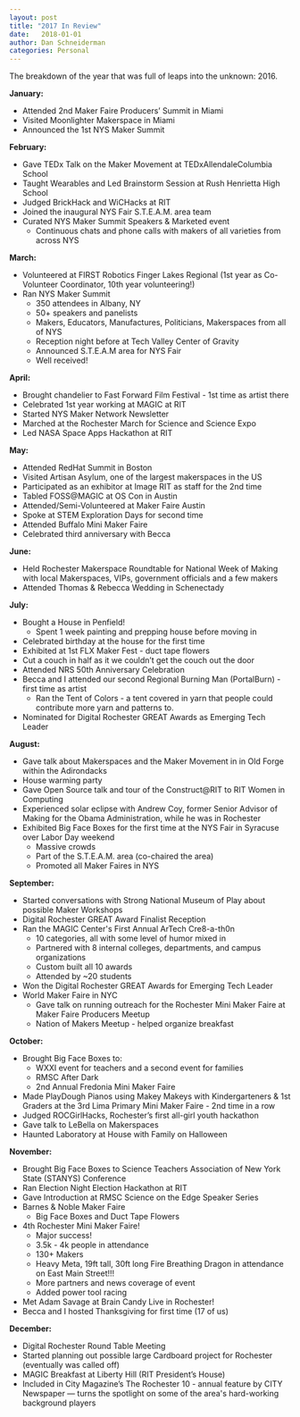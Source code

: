 ```yaml
---
layout: post
title: "2017 In Review"
date:   2018-01-01
author: Dan Schneiderman
categories: Personal
---
```


The breakdown of the year that was full of leaps into the unknown: 2016.

**January:**

* Attended 2nd Maker Faire Producers’ Summit in Miami
* Visited Moonlighter Makerspace in Miami
* Announced the 1st NYS Maker Summit



**February:**

* Gave TEDx Talk on the Maker Movement at TEDxAllendaleColumbia School
* Taught Wearables and Led Brainstorm Session at Rush Henrietta High School
* Judged BrickHack and WiCHacks at RIT
* Joined the inaugural NYS Fair S.T.E.A.M. area team
* Curated NYS Maker Summit Speakers & Marketed event
	* Continuous chats and phone calls with makers of all varieties from across NYS


**March:**

* Volunteered at FIRST Robotics Finger Lakes Regional (1st year as Co-Volunteer Coordinator, 10th year volunteering!)
* Ran NYS Maker Summit
	* 350 attendees in Albany, NY
	* 50+ speakers and panelists
	* Makers, Educators, Manufactures, Politicians, Makerspaces from all of NYS
	* Reception night before at Tech Valley Center of Gravity
	* Announced S.T.E.A.M area for NYS Fair
	* Well received!


**April:**

* Brought chandelier to Fast Forward Film Festival - 1st time as artist there
* Celebrated 1st year working at MAGIC at RIT
* Started NYS Maker Network Newsletter
* Marched at the Rochester March for Science and Science Expo
* Led NASA Space Apps Hackathon at RIT


**May:**

* Attended RedHat Summit in Boston
* Visited Artisan Asylum, one of the largest makerspaces in the US
* Participated as an exhibitor at Image RIT as staff for the 2nd time
* Tabled FOSS@MAGIC at OS Con in Austin
* Attended/Semi-Volunteered at Maker Faire Austin
* Spoke at STEM Exploration Days for second time
* Attended Buffalo Mini Maker Faire
* Celebrated third anniversary with Becca


**June:**

* Held Rochester Makerspace Roundtable for National Week of Making with local Makerspaces, VIPs, government officials and a few makers
* Attended Thomas & Rebecca Wedding in Schenectady


**July:**

* Bought a House in Penfield!
	* Spent 1 week painting and prepping house before moving in
* Celebrated birthday at the house for the first time
* Exhibited at 1st FLX Maker Fest - duct tape flowers
* Cut a couch in half as it we couldn’t get the couch out the door
* Attended NRS 50th Anniversary Celebration
* Becca and I attended our second Regional Burning Man (PortalBurn) - first time as artist
	* Ran the Tent of Colors - a tent covered in yarn that people could contribute more yarn and patterns to.
* Nominated for Digital Rochester GREAT Awards as Emerging Tech Leader


**August:**

* Gave talk about Makerspaces and the Maker Movement in in Old Forge within the Adirondacks
* House warming party
* Gave Open Source talk and tour of the Construct@RIT to RIT Women in Computing
* Experienced solar eclipse with Andrew Coy, former Senior Advisor of Making for the Obama Administration, while he was in Rochester 
* Exhibited Big Face Boxes for the first time at the NYS Fair in Syracuse over Labor Day weekend
	* Massive crowds
	* Part of the S.T.E.A.M. area (co-chaired the area)
	* Promoted all Maker Faires in NYS


**September:**

* Started conversations with Strong National Museum of Play about possible Maker Workshops
* Digital Rochester GREAT Award Finalist Reception
* Ran the MAGIC Center's First Annual ArTech Cre8-a-th0n
	* 10 categories, all with some level of humor mixed in
	* Partnered with 8 internal colleges, departments, and campus organizations
	* Custom built all 10 awards
	* Attended by ~20 students
* Won the Digital Rochester GREAT Awards for Emerging Tech Leader
* World Maker Faire in NYC
	* Gave talk on running outreach for the Rochester Mini Maker Faire at Maker Faire Producers Meetup
	* Nation of Makers Meetup - helped organize breakfast



**October:**

* Brought Big Face Boxes to:
	* WXXI event for teachers and a second event for families
	* RMSC After Dark
	* 2nd Annual Fredonia Mini Maker Faire
* Made PlayDough Pianos using Makey Makeys with Kindergarteners & 1st Graders at the 3rd Lima Primary Mini Maker Faire - 2nd time in a row
* Judged ROCGirlHacks, Rochester’s first all-girl youth hackathon
* Gave talk to LeBella on Makerspaces
* Haunted Laboratory at House with Family on Halloween



**November:**

* Brought Big Face Boxes to Science Teachers Association of New York State (STANYS) Conference
* Ran Election Night Election Hackathon at RIT
* Gave Introduction at RMSC Science on the Edge Speaker Series
* Barnes & Noble Maker Faire
	* Big Face Boxes and Duct Tape Flowers
* 4th Rochester Mini Maker Faire!
	* Major success!
	* 3.5k - 4k people in attendance
	* 130+ Makers
	* Heavy Meta, 19ft tall, 30ft long Fire Breathing Dragon in attendance on East Main Street!!!
	* More partners and news coverage of event
	* Added power tool racing
* Met Adam Savage at Brain Candy Live in Rochester!
* Becca and I hosted Thanksgiving for first time (17 of us)




**December:**

* Digital Rochester Round Table Meeting
* Started planning out possible large Cardboard project for Rochester (eventually was called off)
* MAGIC Breakfast at Liberty Hill (RIT President’s House)
* Included in City Magazine’s The Rochester 10 - annual feature by CITY Newspaper — turns the spotlight on some of the area's hard-working background players

